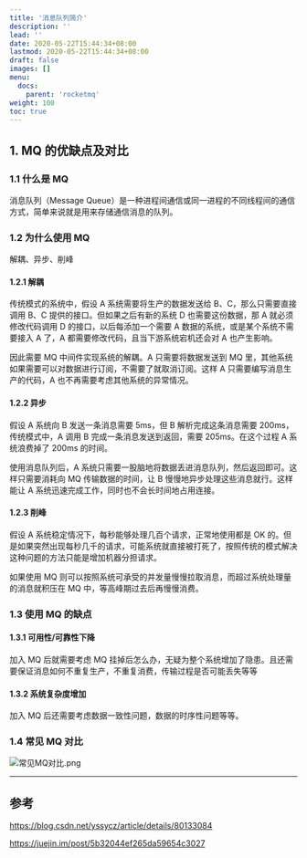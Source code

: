 ```yaml
---
title: '消息队列简介'
description: ''
lead: ''
date: 2020-05-22T15:44:34+08:00
lastmod: 2020-05-22T15:44:34+08:00
draft: false
images: []
menu:
  docs:
    parent: 'rocketmq'
weight: 100
toc: true
---
```


## 1. MQ 的优缺点及对比

### 1.1 什么是 MQ

消息队列（Message Queue）是一种进程间通信或同一进程的不同线程间的通信方式，简单来说就是用来存储通信消息的队列。

### 1.2 为什么使用 MQ

解耦、异步、削峰

#### 1.2.1 解耦

传统模式的系统中，假设 A 系统需要将生产的数据发送给 B、C，那么只需要直接调用 B、C 提供的接口。但如果之后有新的系统 D 也需要这份数据，那 A 就必须修改代码调用 D 的接口，以后每添加一个需要 A 数据的系统，或是某个系统不需要接入 A 了，A 都需要修改代码，且当下游系统宕机还会对 A 也产生影响。

因此需要 MQ 中间件实现系统的解耦。A 只需要将数据发送到 MQ 里，其他系统如果需要可以对数据进行订阅，不需要了就取消订阅。这样 A 只需要编写消息生产的代码，A 也不再需要考虑其他系统的异常情况。

#### 1.2.2 异步

假设 A 系统向 B 发送一条消息需要 5ms，但 B 解析完成这条消息需要 200ms，传统模式中，A 调用 B 完成一条消息发送到返回，需要 205ms。在这个过程 A 系统浪费掉了 200ms 的时间。

使用消息队列后，A 系统只需要一股脑地将数据丢进消息队列，然后返回即可。这样只需要消耗向 MQ 传输数据的时间，让 B 慢慢地异步处理这些消息就行。这样能让 A 系统迅速完成工作，同时也不会长时间地占用连接。

#### 1.2.3 削峰

假设 A 系统稳定情况下，每秒能够处理几百个请求，正常地使用都是 OK 的。但是如果突然出现每秒几千的请求，可能系统就直接被打死了，按照传统的模式解决这种问题的方法只能是增加机器分担请求。

如果使用 MQ 则可以按照系统可承受的并发量慢慢拉取消息，而超过系统处理量的消息就积压在 MQ 中，等高峰期过去后再慢慢消费。

### 1.3 使用 MQ 的缺点

#### 1.3.1 可用性/可靠性下降

加入 MQ 后就需要考虑 MQ 挂掉后怎么办，无疑为整个系统增加了隐患。且还需要保证消息如何不重复生产，不重复消费，传输过程是否可能丢失等等

#### 1.3.2 系统复杂度增加

加入 MQ 后还需要考虑数据一致性问题，数据的时序性问题等等。

### 1.4 常见 MQ 对比

![常见MQ对比.png](https://raw.githubusercontent.com/gitsang/gallery/master/page/20200526114306.png)

---

## 参考

https://blog.csdn.net/yssycz/article/details/80133084

https://juejin.im/post/5b32044ef265da59654c3027
